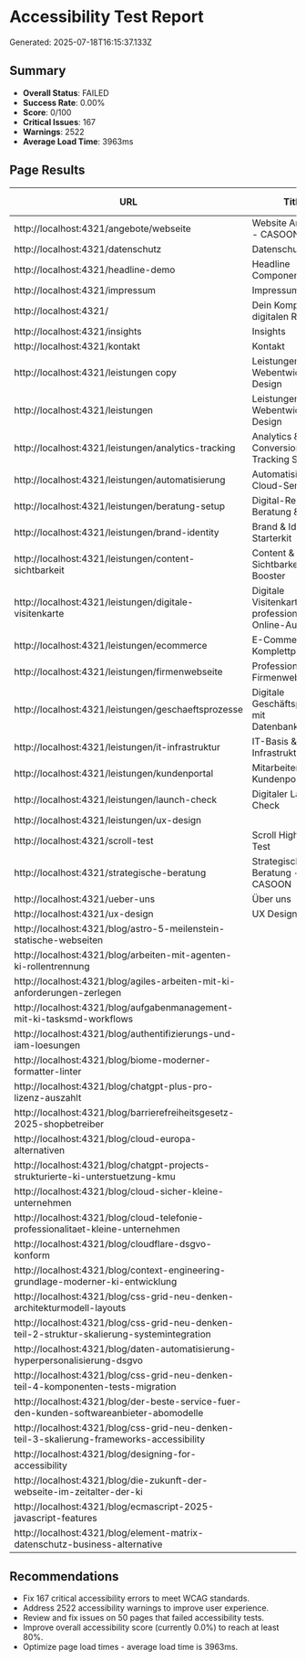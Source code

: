 # Accessibility Test Report
Generated: 2025-07-18T16:15:37.133Z

## Summary
- **Overall Status**: FAILED
- **Success Rate**: 0.00%
- **Score**: 0/100
- **Critical Issues**: 167
- **Warnings**: 2522
- **Average Load Time**: 3963ms

## Page Results

| URL | Title | Status | Load Time | Errors | Warnings |
|-----|-------|--------|-----------|--------|----------|
| http://localhost:4321/angebote/webseite | Website Angebote - CASOON | FAILED | 4972ms | 4 | 55 |
| http://localhost:4321/datenschutz | Datenschutz | FAILED | 3362ms | 1 | 51 |
| http://localhost:4321/headline-demo | Headline Component Demo | FAILED | 3602ms | 3 | 54 |
| http://localhost:4321/impressum | Impressum | FAILED | 3351ms | 1 | 51 |
| http://localhost:4321/ | Dein Kompass im digitalen Raum. | FAILED | 3589ms | 11 | 154 |
| http://localhost:4321/insights | Insights | FAILED | 3446ms | 1 | 70 |
| http://localhost:4321/kontakt | Kontakt | FAILED | 3752ms | 1 | 56 |
| http://localhost:4321/leistungen copy | Leistungen - Webentwicklung & Design | FAILED | 3667ms | 1 | 52 |
| http://localhost:4321/leistungen | Leistungen - Webentwicklung & Design | FAILED | 3588ms | 1 | 166 |
| http://localhost:4321/leistungen/analytics-tracking | Analytics & Conversion Tracking Setup | FAILED | 3546ms | 4 | 65 |
| http://localhost:4321/leistungen/automatisierung | Automatisierung & Cloud-Services | FAILED | 5464ms | 8 | 66 |
| http://localhost:4321/leistungen/beratung-setup | Digital-Ready: Beratung & Setup | FAILED | 5561ms | 1 | 64 |
| http://localhost:4321/leistungen/brand-identity | Brand & Identity Starterkit | FAILED | 5026ms | 6 | 68 |
| http://localhost:4321/leistungen/content-sichtbarkeit | Content & Sichtbarkeit Booster | FAILED | 5058ms | 1 | 58 |
| http://localhost:4321/leistungen/digitale-visitenkarte | Digitale Visitenkarte - Ihr professioneller Online-Auftritt | FAILED | 5425ms | 3 | 58 |
| http://localhost:4321/leistungen/ecommerce | E-Commerce Komplettpaket | FAILED | 5644ms | 1 | 91 |
| http://localhost:4321/leistungen/firmenwebseite | Professionelle Firmenwebseite | FAILED | 6199ms | 41 | 84 |
| http://localhost:4321/leistungen/geschaeftsprozesse | Digitale Geschäftsprozesse mit Datenbanklösung | FAILED | 7205ms | 3 | 59 |
| http://localhost:4321/leistungen/it-infrastruktur | IT-Basis & Digitale Infrastruktur | FAILED | 4986ms | 7 | 65 |
| http://localhost:4321/leistungen/kundenportal | Mitarbeiter- oder Kundenportal | FAILED | 4752ms | 5 | 65 |
| http://localhost:4321/leistungen/launch-check | Digitaler Launch-Check | FAILED | 4346ms | 8 | 69 |
| http://localhost:4321/leistungen/ux-design |  | FAILED | 3886ms | 2 | 52 |
| http://localhost:4321/scroll-test | Scroll Highlight Test | FAILED | 3702ms | 1 | 60 |
| http://localhost:4321/strategische-beratung | Strategische Beratung - CASOON | FAILED | 3540ms | 1 | 65 |
| http://localhost:4321/ueber-uns | Über uns | FAILED | 3550ms | 2 | 78 |
| http://localhost:4321/ux-design | UX Design | FAILED | 3563ms | 1 | 146 |
| http://localhost:4321/blog/astro-5-meilenstein-statische-webseiten |  | FAILED | 3790ms | 2 | 25 |
| http://localhost:4321/blog/arbeiten-mit-agenten-ki-rollentrennung |  | FAILED | 4000ms | 2 | 25 |
| http://localhost:4321/blog/agiles-arbeiten-mit-ki-anforderungen-zerlegen |  | FAILED | 3490ms | 2 | 25 |
| http://localhost:4321/blog/aufgabenmanagement-mit-ki-tasksmd-workflows |  | FAILED | 3458ms | 2 | 25 |
| http://localhost:4321/blog/authentifizierungs-und-iam-loesungen |  | FAILED | 3491ms | 2 | 25 |
| http://localhost:4321/blog/biome-moderner-formatter-linter |  | FAILED | 3408ms | 2 | 25 |
| http://localhost:4321/blog/chatgpt-plus-pro-lizenz-auszahlt |  | FAILED | 3593ms | 2 | 25 |
| http://localhost:4321/blog/barrierefreiheitsgesetz-2025-shopbetreiber |  | FAILED | 3496ms | 2 | 25 |
| http://localhost:4321/blog/cloud-europa-alternativen |  | FAILED | 3356ms | 2 | 25 |
| http://localhost:4321/blog/chatgpt-projects-strukturierte-ki-unterstuetzung-kmu |  | FAILED | 3346ms | 2 | 25 |
| http://localhost:4321/blog/cloud-sicher-kleine-unternehmen |  | FAILED | 3501ms | 2 | 25 |
| http://localhost:4321/blog/cloud-telefonie-professionalitaet-kleine-unternehmen |  | FAILED | 3394ms | 2 | 25 |
| http://localhost:4321/blog/cloudflare-dsgvo-konform |  | FAILED | 3306ms | 2 | 25 |
| http://localhost:4321/blog/context-engineering-grundlage-moderner-ki-entwicklung |  | FAILED | 3302ms | 2 | 25 |
| http://localhost:4321/blog/css-grid-neu-denken-architekturmodell-layouts |  | FAILED | 3401ms | 2 | 25 |
| http://localhost:4321/blog/css-grid-neu-denken-teil-2-struktur-skalierung-systemintegration |  | FAILED | 3403ms | 2 | 25 |
| http://localhost:4321/blog/daten-automatisierung-hyperpersonalisierung-dsgvo |  | FAILED | 3412ms | 2 | 25 |
| http://localhost:4321/blog/css-grid-neu-denken-teil-4-komponenten-tests-migration |  | FAILED | 3346ms | 2 | 25 |
| http://localhost:4321/blog/der-beste-service-fuer-den-kunden-softwareanbieter-abomodelle |  | FAILED | 3295ms | 2 | 25 |
| http://localhost:4321/blog/css-grid-neu-denken-teil-3-skalierung-frameworks-accessibility |  | FAILED | 3495ms | 2 | 25 |
| http://localhost:4321/blog/designing-for-accessibility |  | FAILED | 3343ms | 2 | 25 |
| http://localhost:4321/blog/die-zukunft-der-webseite-im-zeitalter-der-ki |  | FAILED | 3416ms | 2 | 25 |
| http://localhost:4321/blog/ecmascript-2025-javascript-features |  | FAILED | 3591ms | 2 | 25 |
| http://localhost:4321/blog/element-matrix-datenschutz-business-alternative |  | FAILED | 3755ms | 2 | 25 |

## Recommendations

- Fix 167 critical accessibility errors to meet WCAG standards.
- Address 2522 accessibility warnings to improve user experience.
- Review and fix issues on 50 pages that failed accessibility tests.
- Improve overall accessibility score (currently 0.0%) to reach at least 80%.
- Optimize page load times - average load time is 3963ms.

